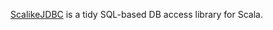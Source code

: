 [ScalikeJDBC](https://github.com/scalikejdbc/scalikejdbc) is a tidy SQL-based DB access library for Scala.

